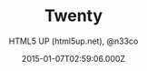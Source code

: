 ---
title: Twenty
github: 'https://github.com/CloudCannon/Twenty-Jekyll-Theme'
demo: 'https://html5up.net/twenty'
author: 'HTML5 UP (html5up.net), @n33co'
ssg:
  - Jekyll
cms:
  - No Cms
date: 2015-01-07T02:59:06.000Z
github_branch: master
description: >-
  Twenty Jekyll Theme - more themes available @
  https://cloudcannon.com/jekyll_themes
stale: true
---